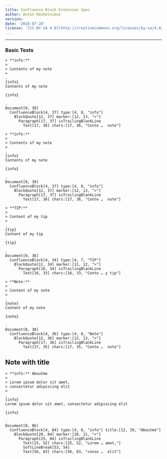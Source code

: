 ```yaml
---
title: Confluence Block Extension Spec
author: Anton Reshetnikov
version:
date: '2018-07-28'
license: '[CC-BY-SA 4.0](http://creativecommons.org/licenses/by-sa/4.0/)'
...
```


---


### Basic Tests

```````````````````````````````` example Basic Tests: 1
> **info:**
> 
> Contents of my note
>
.
{info}
Contents of my note

{info}

.
Document[0, 39]
  ConfluenceBlock[4, 37] type:[4, 8, "info"]
    BlockQuote[12, 37] marker:[12, 13, ">"]
      Paragraph[17, 37] isTrailingBlankLine
        Text[17, 36] chars:[17, 36, "Conte …  note"]
````````````````````````````````

```````````````````````````````` example Basic Tests: 2
> **info:**
> 
> Contents of my note
>
.
{info}
Contents of my note

{info}

.
Document[0, 39]
  ConfluenceBlock[4, 37] type:[4, 8, "info"]
    BlockQuote[12, 37] marker:[12, 13, ">"]
      Paragraph[17, 37] isTrailingBlankLine
        Text[17, 36] chars:[17, 36, "Conte …  note"]
````````````````````````````````

```````````````````````````````` example Basic Tests: 3
> **TIP:**
> 
> Content of my tip
>
.
{tip}
Content of my tip

{tip}

.
Document[0, 36]
  ConfluenceBlock[4, 34] type:[4, 7, "TIP"]
    BlockQuote[11, 34] marker:[11, 12, ">"]
      Paragraph[16, 34] isTrailingBlankLine
        Text[16, 33] chars:[16, 33, "Conte … y tip"]
````````````````````````````````

```````````````````````````````` example Basic Tests: 4
> **Note:**
> 
> Content of my note
>
.
{note}
Content of my note

{note}

.
Document[0, 38]
  ConfluenceBlock[4, 36] type:[4, 8, "Note"]
    BlockQuote[12, 36] marker:[12, 13, ">"]
      Paragraph[17, 36] isTrailingBlankLine
        Text[17, 35] chars:[17, 35, "Conte …  note"]
````````````````````````````````



## Note with title

```````````````````````````````` example Note with title: 1
> **info:** Aboutme
> 
> Lorem ipsum dolor sit amet, 
> consectetur adipiscing elit
>
.
{info}
Lorem ipsum dolor sit amet, consectetur adipiscing elit

{info}

.
Document[0, 86]
  ConfluenceBlock[4, 84] type:[4, 8, "info"] title:[12, 19, "Aboutme"]
    BlockQuote[20, 84] marker:[20, 21, ">"]
      Paragraph[25, 84] isTrailingBlankLine
        Text[25, 52] chars:[25, 52, "Lorem … amet,"]
        SoftLineBreak[53, 54]
        Text[56, 83] chars:[56, 83, "conse …  elit"]
````````````````````````````````
